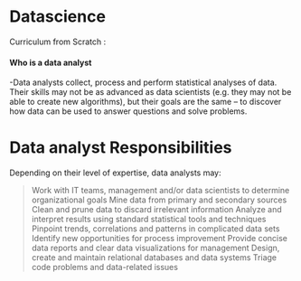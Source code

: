 # Datascience
Curriculum from Scratch :
#### Who is a data analyst
-Data analysts collect, process and perform statistical analyses of data. Their skills may not be as advanced as data scientists (e.g. they may not be able to create new algorithms), but their goals are the same – to discover how data can be used to answer questions and solve problems.
# Data analyst Responsibilities
Depending on their level of expertise, data analysts may:

> Work with IT teams, management and/or data scientists to determine organizational goals
> Mine data from primary and secondary sources
> Clean and prune data to discard irrelevant information
> Analyze and interpret results using standard statistical tools and techniques
> Pinpoint trends, correlations and patterns in complicated data sets
> Identify new opportunities for process improvement
> Provide concise data reports and clear data visualizations for management
> Design, create and maintain relational databases and data systems Triage code problems and data-related issues
